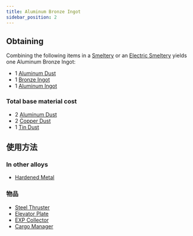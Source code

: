 ```yaml
---
title: Aluminum Bronze Ingot
sidebar_position: 2
---
```


## Obtaining

Combining the following items in a [Smeltery](Smeltery) or an [Electric Smeltery](Electric-Smeltery) yields one Aluminum Bronze Ingot:

* 1 [Aluminum Dust](Aluminum-Dust)
* 1 [Bronze Ingot](Bronze-Ingot)
* 1 [Aluminum Ingot](Aluminum-Ingot)

### Total base material cost

* 2 [Aluminum Dust](Aluminum-Dust)
* 2 [Copper Dust](Copper-Dust)
* 1 [Tin Dust](Tin-Dust)

## 使用方法

### In other alloys

* [Hardened Metal](Hardened-Metal)

### 物品

* [Steel Thruster](Steel-Thruster)
* [Elevator Plate](Elevator-Plate)
* [EXP Collector](EXP-Collector)
* [Cargo Manager](Cargo-Manager)

